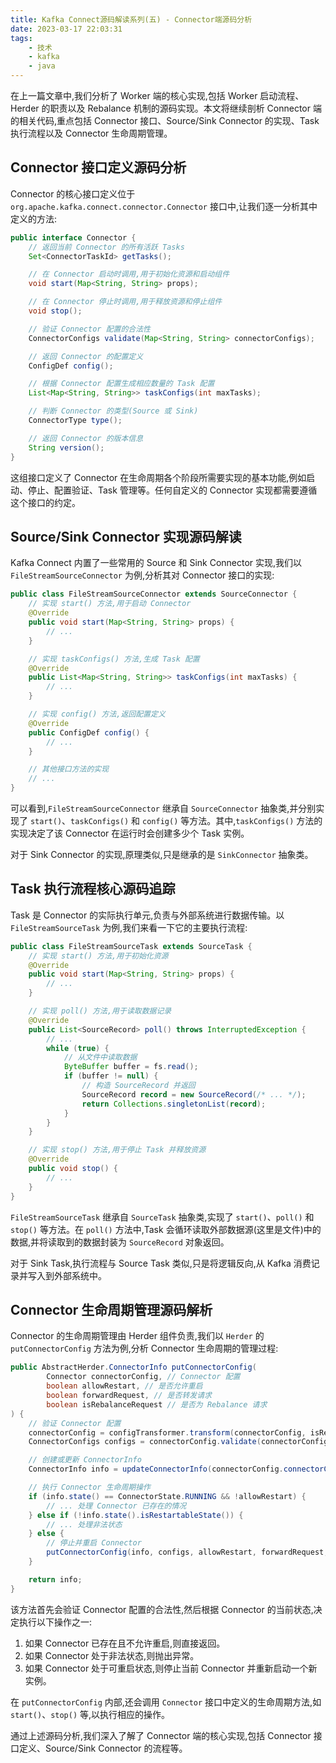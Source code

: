 ```yaml
---
title: Kafka Connect源码解读系列(五) - Connector端源码分析
date: 2023-03-17 22:03:31
tags: 
    - 技术
    - kafka
    - java
---
```


在上一篇文章中,我们分析了 Worker 端的核心实现,包括 Worker 启动流程、Herder 的职责以及 Rebalance 机制的源码实现。本文将继续剖析 Connector 端的相关代码,重点包括 Connector 接口、Source/Sink Connector 的实现、Task 执行流程以及 Connector 生命周期管理。

## Connector 接口定义源码分析

Connector 的核心接口定义位于 `org.apache.kafka.connect.connector.Connector` 接口中,让我们逐一分析其中定义的方法:

```java
public interface Connector {
    // 返回当前 Connector 的所有活跃 Tasks
    Set<ConnectorTaskId> getTasks();

    // 在 Connector 启动时调用,用于初始化资源和启动组件
    void start(Map<String, String> props);

    // 在 Connector 停止时调用,用于释放资源和停止组件
    void stop();

    // 验证 Connector 配置的合法性
    ConnectorConfigs validate(Map<String, String> connectorConfigs);

    // 返回 Connector 的配置定义
    ConfigDef config();

    // 根据 Connector 配置生成相应数量的 Task 配置
    List<Map<String, String>> taskConfigs(int maxTasks);

    // 判断 Connector 的类型(Source 或 Sink)
    ConnectorType type();

    // 返回 Connector 的版本信息
    String version();
}
```

这组接口定义了 Connector 在生命周期各个阶段所需要实现的基本功能,例如启动、停止、配置验证、Task 管理等。任何自定义的 Connector 实现都需要遵循这个接口的约定。

## Source/Sink Connector 实现源码解读

Kafka Connect 内置了一些常用的 Source 和 Sink Connector 实现,我们以 `FileStreamSourceConnector` 为例,分析其对 Connector 接口的实现:

```java
public class FileStreamSourceConnector extends SourceConnector {
    // 实现 start() 方法,用于启动 Connector
    @Override
    public void start(Map<String, String> props) {
        // ...
    }

    // 实现 taskConfigs() 方法,生成 Task 配置
    @Override
    public List<Map<String, String>> taskConfigs(int maxTasks) {
        // ...
    }

    // 实现 config() 方法,返回配置定义
    @Override
    public ConfigDef config() {
        // ...
    }

    // 其他接口方法的实现
    // ...
}
```

可以看到,`FileStreamSourceConnector` 继承自 `SourceConnector` 抽象类,并分别实现了 `start()`、`taskConfigs()` 和 `config()` 等方法。其中,`taskConfigs()` 方法的实现决定了该 Connector 在运行时会创建多少个 Task 实例。

对于 Sink Connector 的实现,原理类似,只是继承的是 `SinkConnector` 抽象类。

## Task 执行流程核心源码追踪

Task 是 Connector 的实际执行单元,负责与外部系统进行数据传输。以 `FileStreamSourceTask` 为例,我们来看一下它的主要执行流程:

```java
public class FileStreamSourceTask extends SourceTask {
    // 实现 start() 方法,用于初始化资源
    @Override
    public void start(Map<String, String> props) {
        // ...
    }

    // 实现 poll() 方法,用于读取数据记录
    @Override
    public List<SourceRecord> poll() throws InterruptedException {
        // ...
        while (true) {
            // 从文件中读取数据
            ByteBuffer buffer = fs.read();
            if (buffer != null) {
                // 构造 SourceRecord 并返回
                SourceRecord record = new SourceRecord(/* ... */);
                return Collections.singletonList(record);
            }
        }
    }

    // 实现 stop() 方法,用于停止 Task 并释放资源
    @Override
    public void stop() {
        // ...
    }
}
```

`FileStreamSourceTask` 继承自 `SourceTask` 抽象类,实现了 `start()`、`poll()` 和 `stop()` 等方法。在 `poll()` 方法中,Task 会循环读取外部数据源(这里是文件)中的数据,并将读取到的数据封装为 `SourceRecord` 对象返回。

对于 Sink Task,执行流程与 Source Task 类似,只是将逻辑反向,从 Kafka 消费记录并写入到外部系统中。

## Connector 生命周期管理源码解析

Connector 的生命周期管理由 Herder 组件负责,我们以 `Herder` 的 `putConnectorConfig` 方法为例,分析 Connector 生命周期的管理过程:

```java
public AbstractHerder.ConnectorInfo putConnectorConfig(
        Connector connectorConfig, // Connector 配置
        boolean allowRestart, // 是否允许重启
        boolean forwardRequest, // 是否转发请求
        boolean isRebalanceRequest // 是否为 Rebalance 请求
) {
    // 验证 Connector 配置
    connectorConfig = configTransformer.transform(connectorConfig, isRebalanceRequest);
    ConnectorConfigs configs = connectorConfig.validate(connectorConfig.configs());

    // 创建或更新 ConnectorInfo
    ConnectorInfo info = updateConnectorInfo(connectorConfig.connectorClass(), configs);

    // 执行 Connector 生命周期操作
    if (info.state() == ConnectorState.RUNNING && !allowRestart) {
        // ... 处理 Connector 已存在的情况
    } else if (!info.state().isRestartableState()) {
        // ... 处理非法状态
    } else {
        // 停止并重启 Connector
        putConnectorConfig(info, configs, allowRestart, forwardRequest, isRebalanceRequest);
    }

    return info;
}
```

该方法首先会验证 Connector 配置的合法性,然后根据 Connector 的当前状态,决定执行以下操作之一:

1. 如果 Connector 已存在且不允许重启,则直接返回。
2. 如果 Connector 处于非法状态,则抛出异常。
3. 如果 Connector 处于可重启状态,则停止当前 Connector 并重新启动一个新实例。

在 `putConnectorConfig` 内部,还会调用 `Connector` 接口中定义的生命周期方法,如 `start()`、`stop()` 等,以执行相应的操作。

通过上述源码分析,我们深入了解了 Connector 端的核心实现,包括 Connector 接口定义、Source/Sink Connector 的流程等。